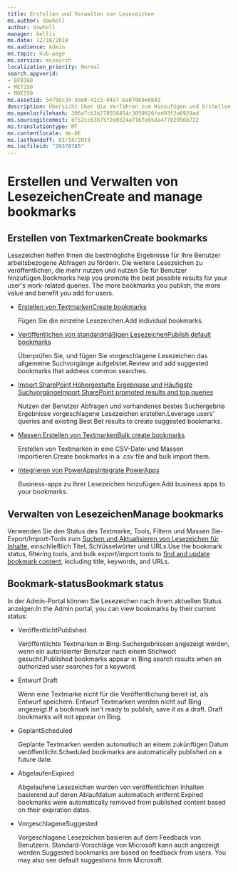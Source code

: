 ```yaml
---
title: Erstellen und Verwalten von Lesezeichen
ms.author: dawholl
author: dawholl
manager: kellis
ms.date: 12/18/2018
ms.audience: Admin
ms.topic: hub-page
ms.service: mssearch
localization_priority: Normal
search.appverid:
- BFB160
- MET150
- MOE150
ms.assetid: 5479dc34-3de0-41c5-94a7-ba87069e6b43
description: Übersicht über die Verfahren zum Hinzufügen und Erstellen von Textmarken für Microsoft Search Arbeit Ergebnisse aller
ms.openlocfilehash: 306a7cb3b278556454c3050926fed93f2a6929ad
ms.sourcegitcommit: bf52cc63b75f2e0324a716fe65da47702956b722
ms.translationtype: MT
ms.contentlocale: de-DE
ms.lasthandoff: 01/18/2019
ms.locfileid: "29378785"
---
```

# <a name="create-and-manage-bookmarks"></a><span data-ttu-id="b9292-103">Erstellen und Verwalten von Lesezeichen</span><span class="sxs-lookup"><span data-stu-id="b9292-103">Create and manage bookmarks</span></span>

## <a name="create-bookmarks"></a><span data-ttu-id="b9292-104">Erstellen von Textmarken</span><span class="sxs-lookup"><span data-stu-id="b9292-104">Create bookmarks</span></span>

<span data-ttu-id="b9292-p101">Lesezeichen helfen Ihnen die bestmögliche Ergebnisse für Ihre Benutzer arbeitsbezogene Abfragen zu fördern. Die weitere Lesezeichen zu veröffentlichen, die mehr nutzen und nutzen Sie für Benutzer hinzufügen.</span><span class="sxs-lookup"><span data-stu-id="b9292-p101">Bookmarks help you promote the best possible results for your user's work-related queries. The more bookmarks you publish, the more value and benefit you add for users.</span></span>
  
- [<span data-ttu-id="b9292-107">Erstellen von Textmarken</span><span class="sxs-lookup"><span data-stu-id="b9292-107">Create bookmarks</span></span>](create-bookmarks.md)
    
    <span data-ttu-id="b9292-108">Fügen Sie die einzelne Lesezeichen.</span><span class="sxs-lookup"><span data-stu-id="b9292-108">Add individual bookmarks.</span></span>
    
- [<span data-ttu-id="b9292-109">Veröffentlichen von standardmäßigen Lesezeichen</span><span class="sxs-lookup"><span data-stu-id="b9292-109">Publish default bookmarks</span></span>](publish-default-bookmarks.md)
    
    <span data-ttu-id="b9292-110">Überprüfen Sie, und fügen Sie vorgeschlagene Lesezeichen das allgemeine Suchvorgänge aufgelistet.</span><span class="sxs-lookup"><span data-stu-id="b9292-110">Review and add suggested bookmarks that address common searches.</span></span>
    
- [<span data-ttu-id="b9292-111">Import SharePoint Höhergestufte Ergebnisse und Häufigste Suchvorgänge</span><span class="sxs-lookup"><span data-stu-id="b9292-111">Import SharePoint promoted results and top queries</span></span>](import-sharepoint-promoted-results-and-top-queries.md)
    
    <span data-ttu-id="b9292-112">Nutzen der Benutzer Abfragen und vorhandenes bestes Suchergebnis Ergebnisse vorgeschlagene Lesezeichen erstellen.</span><span class="sxs-lookup"><span data-stu-id="b9292-112">Leverage users' queries and existing Best Bet results to create suggested bookmarks.</span></span>
    
- [<span data-ttu-id="b9292-113">Massen Erstellen von Textmarken</span><span class="sxs-lookup"><span data-stu-id="b9292-113">Bulk create bookmarks</span></span>](bulk-create-bookmarks.md)
    
    <span data-ttu-id="b9292-114">Erstellen von Textmarken in eine CSV-Datei und Massen importieren.</span><span class="sxs-lookup"><span data-stu-id="b9292-114">Create bookmarks in a .csv file and bulk import them.</span></span>
    
- [<span data-ttu-id="b9292-115">Integrieren von PowerApps</span><span class="sxs-lookup"><span data-stu-id="b9292-115">Integrate PowerApps</span></span>](integrate-powerapps.md)
    
    <span data-ttu-id="b9292-116">Business-apps zu Ihrer Lesezeichen hinzufügen.</span><span class="sxs-lookup"><span data-stu-id="b9292-116">Add business apps to your bookmarks.</span></span>
    
## <a name="manage-bookmarks"></a><span data-ttu-id="b9292-117">Verwalten von Lesezeichen</span><span class="sxs-lookup"><span data-stu-id="b9292-117">Manage bookmarks</span></span>

<span data-ttu-id="b9292-118">Verwenden Sie den Status des Textmarke, Tools, Filtern und Massen Sie-Export/Import-Tools zum [Suchen und Aktualisieren von Lesezeichen für Inhalte](manage-bookmarks.md), einschließlich Titel, Schlüsselwörter und URLs.</span><span class="sxs-lookup"><span data-stu-id="b9292-118">Use the bookmark status, filtering tools, and bulk export/import tools to [find and update bookmark content](manage-bookmarks.md), including title, keywords, and URLs.</span></span>
  
## <a name="bookmark-status"></a><span data-ttu-id="b9292-119">Bookmark-status</span><span class="sxs-lookup"><span data-stu-id="b9292-119">Bookmark status</span></span>

<span data-ttu-id="b9292-120">In der Admin-Portal können Sie Lesezeichen nach ihrem aktuellen Status anzeigen:</span><span class="sxs-lookup"><span data-stu-id="b9292-120">In the Admin portal, you can view bookmarks by their current status:</span></span>
  
- <span data-ttu-id="b9292-121">Veröffentlicht</span><span class="sxs-lookup"><span data-stu-id="b9292-121">Published</span></span>
    
    <span data-ttu-id="b9292-122">Veröffentlichte Textmarken in Bing-Suchergebnissen angezeigt werden, wenn ein autorisierter Benutzer nach einem Stichwort gesucht.</span><span class="sxs-lookup"><span data-stu-id="b9292-122">Published bookmarks appear in Bing search results when an authorized user searches for a keyword.</span></span>
    
- <span data-ttu-id="b9292-123">Entwurf </span><span class="sxs-lookup"><span data-stu-id="b9292-123">Draft</span></span>
    
    <span data-ttu-id="b9292-p102">Wenn eine Textmarke nicht für die Veröffentlichung bereit ist, als Entwurf speichern. Entwurf Textmarken werden nicht auf Bing angezeigt.</span><span class="sxs-lookup"><span data-stu-id="b9292-p102">If a bookmark isn't ready to publish, save it as a draft. Draft bookmarks will not appear on Bing.</span></span>
    
- <span data-ttu-id="b9292-126">Geplant</span><span class="sxs-lookup"><span data-stu-id="b9292-126">Scheduled</span></span>
    
    <span data-ttu-id="b9292-127">Geplante Textmarken werden automatisch an einem zukünftigen Datum veröffentlicht.</span><span class="sxs-lookup"><span data-stu-id="b9292-127">Scheduled bookmarks are automatically published on a future date.</span></span>
    
- <span data-ttu-id="b9292-128">Abgelaufen</span><span class="sxs-lookup"><span data-stu-id="b9292-128">Expired</span></span>
    
    <span data-ttu-id="b9292-129">Abgelaufene Lesezeichen wurden von veröffentlichten Inhalten basierend auf deren Ablaufdatum automatisch entfernt.</span><span class="sxs-lookup"><span data-stu-id="b9292-129">Expired bookmarks were automatically removed from published content based on their expiration dates.</span></span>
    
- <span data-ttu-id="b9292-130">Vorgeschlagene</span><span class="sxs-lookup"><span data-stu-id="b9292-130">Suggested</span></span>
    
    <span data-ttu-id="b9292-p103">Vorgeschlagene Lesezeichen basieren auf dem Feedback von Benutzern. Standard-Vorschläge von Microsoft kann auch angezeigt werden.</span><span class="sxs-lookup"><span data-stu-id="b9292-p103">Suggested bookmarks are based on feedback from users. You may also see default suggestions from Microsoft.</span></span>

  

